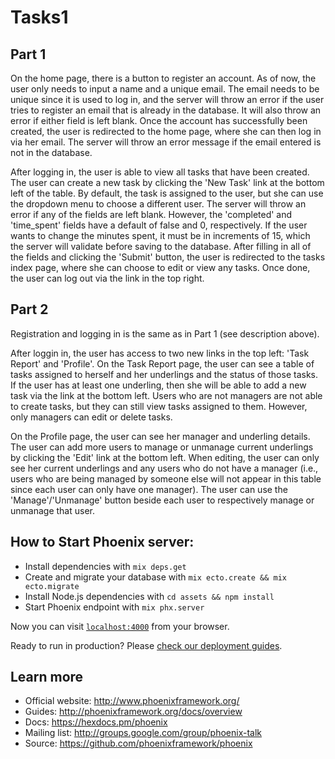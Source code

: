 # Tasks1
## Part 1
On the home page, there is a button to register an account. As of now, the user
only needs to input a name and a unique email. The email needs to be unique
since it is used to log in, and the server will throw an error if the user tries
to register an email that is already in the database. It will also throw an
error if either field is left blank. Once the account has successfully been
created, the user is redirected to the home page, where she can then log in via
her email. The server will throw an error message if the email entered is not in
the database.
 
After logging in, the user is able to view all tasks that have been created. The
user can create a new task by clicking the 'New Task' link at the bottom left of
the table. By default, the task is assigned to the user, but she can use the
dropdown menu to choose a different user. The server will throw an error if any
of the fields are left blank. However, the 'completed' and 'time_spent' fields
have a default of false and 0, respectively. If the user wants to change the
minutes spent, it must be in increments of 15, which the server will validate
before saving to the database. After filling in all of the fields and clicking
the 'Submit' button, the user is redirected to the tasks index page, where she
can choose to edit or view any tasks. Once done, the user can log out via the
link in the top right.

## Part 2
Registration and logging in is the same as in Part 1 (see description above).
 
After loggin in, the user has access to two new links in the top left: 'Task 
Report' and 'Profile'. On the Task Report page, the user can see a table of 
tasks assigned to herself and her underlings and the status of those tasks. If 
the user has at least one underling, then she will be able to add a new task via 
the link at the bottom left. Users who are not managers are not able to create 
tasks, but they can still view tasks assigned to them. However, only managers 
can edit or delete tasks.
 
On the Profile page, the user can see her manager and underling details. The 
user can add more users to manage or unmanage current underlings by clicking the 
'Edit' link at the bottom left. When editing, the user can only see her current 
underlings and any users who do not have a manager (i.e., users who are being 
managed by someone else will not appear in this table since each user can only 
have one manager). The user can use the 'Manage'/'Unmanage' button beside each 
user to respectively manage or unmanage that user.

## How to Start Phoenix server:
  * Install dependencies with `mix deps.get`
  * Create and migrate your database with `mix ecto.create && mix ecto.migrate`
  * Install Node.js dependencies with `cd assets && npm install`
  * Start Phoenix endpoint with `mix phx.server`

Now you can visit [`localhost:4000`](http://localhost:4000) from your browser.

Ready to run in production? Please [check our deployment guides](http://www.phoenixframework.org/docs/deployment).

## Learn more
  * Official website: http://www.phoenixframework.org/
  * Guides: http://phoenixframework.org/docs/overview
  * Docs: https://hexdocs.pm/phoenix
  * Mailing list: http://groups.google.com/group/phoenix-talk
  * Source: https://github.com/phoenixframework/phoenix
